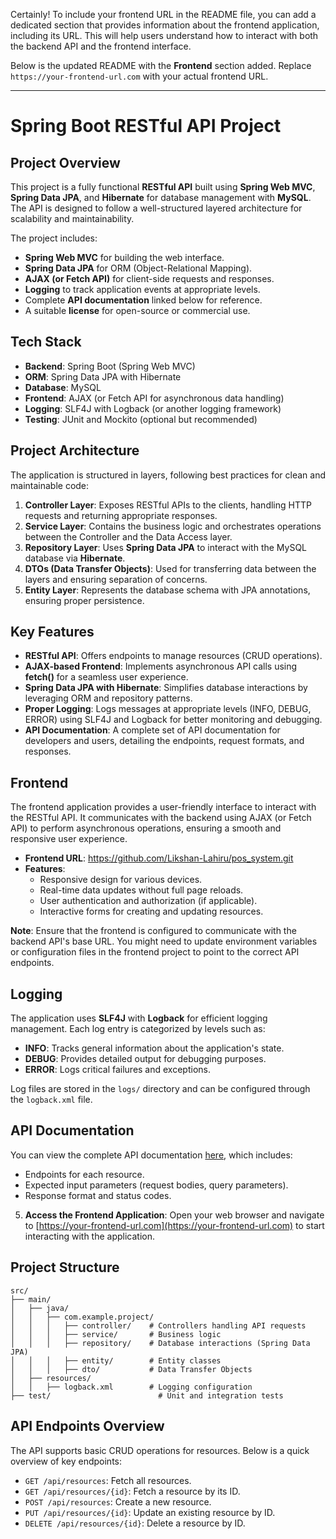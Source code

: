 Certainly! To include your frontend URL in the README file, you can add a dedicated section that provides information about the frontend application, including its URL. This will help users understand how to interact with both the backend API and the frontend interface.

Below is the updated README with the **Frontend** section added. Replace `https://your-frontend-url.com` with your actual frontend URL.

---

# **Spring Boot RESTful API Project**

## **Project Overview**

This project is a fully functional **RESTful API** built using **Spring Web MVC**, **Spring Data JPA**, and **Hibernate** for database management with **MySQL**. The API is designed to follow a well-structured layered architecture for scalability and maintainability.

The project includes:
- **Spring Web MVC** for building the web interface.
- **Spring Data JPA** for ORM (Object-Relational Mapping).
- **AJAX (or Fetch API)** for client-side requests and responses.
- **Logging** to track application events at appropriate levels.
- Complete **API documentation** linked below for reference.
- A suitable **license** for open-source or commercial use.

## **Tech Stack**
- **Backend**: Spring Boot (Spring Web MVC)
- **ORM**: Spring Data JPA with Hibernate
- **Database**: MySQL
- **Frontend**: AJAX (or Fetch API for asynchronous data handling)
- **Logging**: SLF4J with Logback (or another logging framework)
- **Testing**: JUnit and Mockito (optional but recommended)

## **Project Architecture**

The application is structured in layers, following best practices for clean and maintainable code:

1. **Controller Layer**: Exposes RESTful APIs to the clients, handling HTTP requests and returning appropriate responses.
2. **Service Layer**: Contains the business logic and orchestrates operations between the Controller and the Data Access layer.
3. **Repository Layer**: Uses **Spring Data JPA** to interact with the MySQL database via **Hibernate**.
4. **DTOs (Data Transfer Objects)**: Used for transferring data between the layers and ensuring separation of concerns.
5. **Entity Layer**: Represents the database schema with JPA annotations, ensuring proper persistence.

## **Key Features**
- **RESTful API**: Offers endpoints to manage resources (CRUD operations).
- **AJAX-based Frontend**: Implements asynchronous API calls using **fetch()** for a seamless user experience.
- **Spring Data JPA with Hibernate**: Simplifies database interactions by leveraging ORM and repository patterns.
- **Proper Logging**: Logs messages at appropriate levels (INFO, DEBUG, ERROR) using SLF4J and Logback for better monitoring and debugging.
- **API Documentation**: A complete set of API documentation for developers and users, detailing the endpoints, request formats, and responses.

## **Frontend**

The frontend application provides a user-friendly interface to interact with the RESTful API. It communicates with the backend using AJAX (or Fetch API) to perform asynchronous operations, ensuring a smooth and responsive user experience.

- **Frontend URL**: https://github.com/Likshan-Lahiru/pos_system.git
- **Features**:
  - Responsive design for various devices.
  - Real-time data updates without full page reloads.
  - User authentication and authorization (if applicable).
  - Interactive forms for creating and updating resources.

**Note**: Ensure that the frontend is configured to communicate with the backend API's base URL. You might need to update environment variables or configuration files in the frontend project to point to the correct API endpoints.

## **Logging**

The application uses **SLF4J** with **Logback** for efficient logging management. Each log entry is categorized by levels such as:
- **INFO**: Tracks general information about the application's state.
- **DEBUG**: Provides detailed output for debugging purposes.
- **ERROR**: Logs critical failures and exceptions.

Log files are stored in the `logs/` directory and can be configured through the `logback.xml` file.

## **API Documentation**

You can view the complete API documentation [here](./api-documentation.md), which includes:
- Endpoints for each resource.
- Expected input parameters (request bodies, query parameters).
- Response format and status codes.



5. **Access the Frontend Application**:
    Open your web browser and navigate to [https://your-frontend-url.com](https://your-frontend-url.com) to start interacting with the application.

## **Project Structure**
```
src/
├── main/
│   ├── java/
│   │   ├── com.example.project/
│   │   │   ├── controller/    # Controllers handling API requests
│   │   │   ├── service/       # Business logic
│   │   │   ├── repository/    # Database interactions (Spring Data JPA)
│   │   │   ├── entity/        # Entity classes
│   │   │   ├── dto/           # Data Transfer Objects
│   ├── resources/
│   │   ├── logback.xml        # Logging configuration
├── test/                        # Unit and integration tests
```

## **API Endpoints Overview**

The API supports basic CRUD operations for resources. Below is a quick overview of key endpoints:

- `GET /api/resources`: Fetch all resources.
- `GET /api/resources/{id}`: Fetch a resource by its ID.
- `POST /api/resources`: Create a new resource.
- `PUT /api/resources/{id}`: Update an existing resource by ID.
- `DELETE /api/resources/{id}`: Delete a resource by ID.




